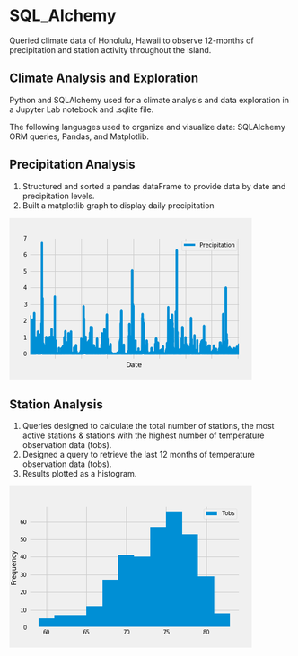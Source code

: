 # SQL_Alchemy

Queried climate data of Honolulu, Hawaii to observe 12-months of precipitation and station activity throughout the island.

## Climate Analysis and Exploration

Python and SQLAlchemy used for a climate analysis and data exploration in a Jupyter Lab notebook and .sqlite file.

The following languages used to organize and visualize data: SQLAlchemy ORM queries, Pandas, and Matplotlib.

## Precipitation Analysis

1. Structured and sorted a pandas dataFrame to provide data by date and precipitation levels.  
2. Built a matplotlib graph to display daily precipitation

![](twelve_mo_prcp.png)

## Station Analysis
1. Queries designed to calculate the total number of stations, the most active stations & stations with the highest number of temperature observation data (tobs).
2. Designed a query to retrieve the last 12 months of temperature observation data (tobs).
3. Results plotted  as a histogram.

![](tobs_histogram.png)
